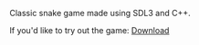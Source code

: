 Classic snake game made using SDL3 and C++.

If you'd like to try out the game: [Download](https://github.com/Moktaine/Snake_SDL3/releases)
